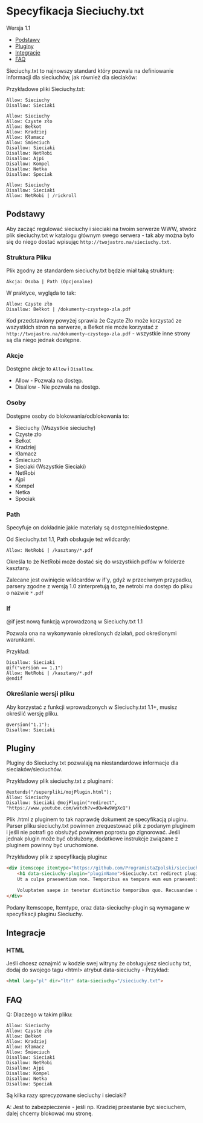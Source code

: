 # Specyfikacja Sieciuchy.txt

Wersja 1.1

* [Podstawy](#Podstawy)
* [Pluginy](#Pluginy)
* [Integracje](#Integracje)
* [FAQ](#FAQ)


Sieciuchy.txt to najnowszy standard który pozwala na definiowanie informacji dla sieciuchów, jak również dla sieciaków:

Przykładowe pliki Sieciuchy.txt:

```sieciuchy
Allow: Sieciuchy
Disallow: Sieciaki
```

```sieciuchy
Allow: Sieciuchy
Allow: Czyste zło
Allow: Bełkot
Allow: Kradziej
Allow: Kłamacz
Allow: Śmieciuch
Disallow: Sieciaki
Disallow: NetRobi
Disallow: Ajpi
Disallow: Kompel
Disallow: Netka
Disallow: Spociak
```

```sieciuchy
Allow: Sieciuchy
Disallow: Sieciaki
Allow: NetRobi | /rickroll
```

## Podstawy

Aby zacząć regulować sieciuchy i sieciaki na twoim serwerze WWW, stwórz plik sieciuchy.txt w katalogu głównym swego serwera - tak aby można było się do niego dostać wpisując `http://twojastro.na/sieciuchy.txt`.

### Struktura Pliku

Plik zgodny ze standardem sieciuchy.txt będzie miał taką strukturę:

```
Akcja: Osoba | Path (Opcjonalne)
```

W praktyce, wygląda to tak:

```
Allow: Czyste zło
Disallow: Bełkot | /dokumenty-czystego-zla.pdf
```

Kod przedstawiony powyżej sprawia że Czyste Zło może korzystać ze wszystkich stron na serwerze, a Bełkot nie może korzystać z `http://twojastro.na/dokumenty-czystego-zla.pdf` - wszystkie inne strony są dla niego jednak dostępne.

### Akcje

Dostępne akcje to `Allow` i `Disallow`.
- Allow - Pozwala na dostęp.
- Disallow - Nie pozwala na dostęp.

### Osoby

Dostępne osoby do blokowania/odblokowania to:
- Sieciuchy (Wszystkie sieciuchy)
- Czyste zło
- Bełkot
- Kradziej
- Kłamacz
- Śmieciuch
- Sieciaki (Wszystkie Sieciaki)
- NetRobi
- Ajpi
- Kompel
- Netka
- Spociak

### Path

Specyfuje on dokładnie jakie materiały są dostępne/niedostępne.

Od Sieciuchy.txt 1.1, Path obsługuje też wildcardy:
```
Allow: NetRobi | /kasztany/*.pdf 
```
Określa to że NetRobi może dostać się do wszystkich pdfów w folderze kasztany.

Zalecane jest owinięcie wildcardów w if'y, gdyż w przeciwnym przypadku, parsery zgodne z wersją 1.0 zinterpretują to, że netrobi ma dostęp do pliku o nazwie `*.pdf`

### If

@if jest nową funkcją wprowadzoną w Sieciuchy.txt 1.1

Pozwala ona na wykonywanie określonych działań, pod określonymi warunkami.

Przykład:
```
Disallow: Sieciaki
@if("version == 1.1")
Allow: NetRobi | /kasztany/*.pdf 
@endif
```

### Określanie wersji pliku

Aby korzystać z funkcji wprowadzonych w Sieciuchy.txt 1.1+, musisz określić wersję pliku.

```
@version("1.1");
Disallow: Sieciaki
```

## Pluginy

Pluginy do Sieciuchy.txt pozwalają na niestandardowe informacje dla sieciaków/sieciuchów.

Przykładowy plik sieciuchy.txt z pluginami:

```
@extends("/superpliki/mojPlugin.html");
Allow: Sieciuchy
Disallow: Sieciaki @mojPlugin("redirect", "https://www.youtube.com/watch?v=dQw4w9WgXcQ")
```

Plik .html z pluginem to tak naprawdę dokument ze specyfikacją pluginu.
Parser pliku sieciuchy.txt powinnen zrequestować plik z podanym pluginem i jeśli nie potrafi go obsłużyć powinnen poprostu go zignorować. Jeśli jednak plugin może być obsłużony, dodatkowe instrukcje związane z pluginem powinny być uruchomione.

Przykładowy plik z specyfikacją pluginu:

```html
<div itemscope itemtype="https://github.com/ProgramistaZpolski/sieciuchytxt/blob/master/README.md#pluginy">
	<h1 data-sieciuchy-plugin="pluginName">Sieciuchy.txt redirect plugin</h1>
	Ut a culpa praesentium non. Temporibus ea tempora eum eum praesentium similique nam veniam. Voluptatibus voluptatibus ipsam consequatur nihil dolorum quidem soluta. Consequatur dolorum aliquid doloribus voluptatem sunt vel ea dolor.

	Voluptatem saepe in tenetur distinctio temporibus quo. Recusandae quasi est accusantium saepe nihil delectus sint error. Est impedit incidunt quod. Consequatur nemo hic rerum illum dolorem odit doloribus aliquid. Voluptas ea officiis sed est.
</div>
```

Podany Itemscope, Itemtype, oraz data-sieciuchy-plugin są wymagane w specyfikacji pluginu Sieciuchy.

## Integracje

### HTML
Jeśli chcesz oznajmić w kodzie swej witryny że obsługujesz sieciuchy txt, dodaj do swojego tagu \<html\> atrybut data-sieciuchy - Przykład:
```html
<html lang="pl" dir="ltr" data-sieciuchy="/sieciuchy.txt">
```

## FAQ

Q: Dlaczego w takim pliku:
```
Allow: Sieciuchy
Allow: Czyste zło
Allow: Bełkot
Allow: Kradziej
Allow: Kłamacz
Allow: Śmieciuch
Disallow: Sieciaki
Disallow: NetRobi
Disallow: Ajpi
Disallow: Kompel
Disallow: Netka
Disallow: Spociak
```
Są kilka razy sprecyzowane sieciuchy i sieciaki?

A: Jest to zabezpieczenie - jeśli np. Kradziej przestanie być sieciuchem, dalej chcemy blokować mu stronę.
